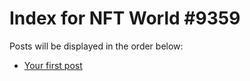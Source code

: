 # Index for NFT World #9359
Posts will be displayed in the order below:

- [Your first post](./001-first.md)


